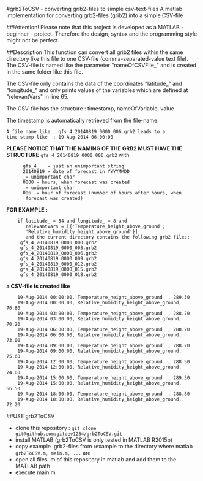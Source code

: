 #grb2ToCSV - converting grib2-files to simple csv-text-files
A matlab implementation for converting grb2-files (grib2) into a simple CSV-file

##!Attention!
Please note that this project is developed as a MATLAB - beginner - project.
Therefore the design, syntax and the programming style might not be perfect.

##Description
This function can convert all grib2 files within the same directory 
like this file to one CSV-file (comma-separated-value text file). 
The CSV-file is named like the parameter "nameOfCSVFile_" and is created
in the same folder like this file.

The CSV-file only contains the data of the coordinates "latitude_" and 
"longitude_" and only prints values of the variables which are defined 
at "relevantVars" in line 65.

The CSV-file has the structure : 
timestamp, nameOfVariable, value
  
The timestamp is automatically retrieved from the file-name. 
```
A file name like : gfs_4_20140819_0000_006.grb2 leads to a 
time stamp like  : 19-Aug-2014 06:00:00
```
  
**PLEASE NOTICE THAT THE NAMING OF THE GRB2 MUST HAVE THE STRUCTURE**
`gfs_4_20140819_0000_006.grb2`
with 
```
      gfs_4_   = just an unimportant string
      20140819 = date of forecast in YYYYMMDD
      _= unimportant char
      0000 = hours, when forecast was created
      _= unimportant char
      006  = hour of forecast (number of hours after hours, when
       forecast was created)
```
**FOR EXAMPLE :**
```
    if latitude_ = 54 and longitude_ = 8 and
       relevantVars = [{'Temperature_height_above_ground';
       'Relative_humidity_height_above_ground'}]
       and the current directory contains the following grb2 files:
     gfs_4_20140819_0000_000.grb2
     gfs_4_20140819_0000_003.grb2
     gfs_4_20140819_0000_006.grb2
     gfs_4_20140819_0000_009.grb2
     gfs_4_20140819_0000_012.grb2
     gfs_4_20140819_0000_015.grb2
     gfs_4_20140819_0000_018.grb2
```
**a CSV-file is created like**
```
    19-Aug-2014 00:00:00, Temperature_height_above_ground  , 289.30
    19-Aug-2014 00:00:00, Relative_humidity_height_above_ground,  70.80
    19-Aug-2014 03:00:00, Temperature_height_above_ground  , 288.70
    19-Aug-2014 03:00:00, Relative_humidity_height_above_ground,  70.20
    19-Aug-2014 06:00:00, Temperature_height_above_ground  , 288.20
    19-Aug-2014 06:00:00, Relative_humidity_height_above_ground,  73.00
    19-Aug-2014 09:00:00, Temperature_height_above_ground  , 288.20
    19-Aug-2014 09:00:00, Relative_humidity_height_above_ground,  75.60
    19-Aug-2014 12:00:00, Temperature_height_above_ground  , 288.50
    19-Aug-2014 12:00:00, Relative_humidity_height_above_ground,  74.00
    19-Aug-2014 15:00:00, Temperature_height_above_ground  , 289.30
    19-Aug-2014 15:00:00, Relative_humidity_height_above_ground,  66.50
    19-Aug-2014 18:00:00, Temperature_height_above_ground  , 288.80
    19-Aug-2014 18:00:00, Relative_humidity_height_above_ground,  72.20
```
##USE grb2ToCSV
- clone this repository : `git clone git@github.com:gitdev1234/grb2ToCSV.git`
- install MATLAB (grb2ToCSV is only tested in MATLAB R2015b)
- copy example .grb2-files from /example to the directory where matlab `grb2ToCSV.m, main.m, ...` are
- open all files .m of this repository in matlab and add them to the MATLAB path
- execute main.m